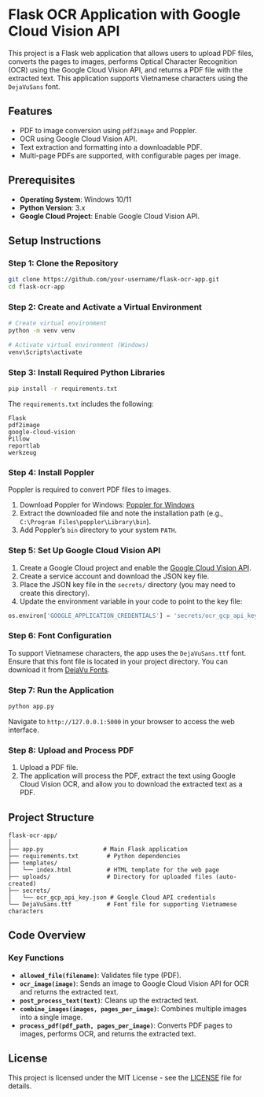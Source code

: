 
# Flask OCR Application with Google Cloud Vision API

This project is a Flask web application that allows users to upload PDF files, converts the pages to images, performs Optical Character Recognition (OCR) using the Google Cloud Vision API, and returns a PDF file with the extracted text. This application supports Vietnamese characters using the `DejaVuSans` font.

## Features

- PDF to image conversion using `pdf2image` and Poppler.
- OCR using Google Cloud Vision API.
- Text extraction and formatting into a downloadable PDF.
- Multi-page PDFs are supported, with configurable pages per image.

## Prerequisites

- **Operating System**: Windows 10/11
- **Python Version**: 3.x
- **Google Cloud Project**: Enable Google Cloud Vision API.

## Setup Instructions

### Step 1: Clone the Repository

```bash
git clone https://github.com/your-username/flask-ocr-app.git
cd flask-ocr-app
```

### Step 2: Create and Activate a Virtual Environment

```bash
# Create virtual environment
python -m venv venv

# Activate virtual environment (Windows)
venv\Scripts\activate
```

### Step 3: Install Required Python Libraries

```bash
pip install -r requirements.txt
```

The `requirements.txt` includes the following:

```
Flask
pdf2image
google-cloud-vision
Pillow
reportlab
werkzeug
```

### Step 4: Install Poppler

Poppler is required to convert PDF files to images.

1. Download Poppler for Windows: [Poppler for Windows](https://github.com/oschwartz10612/poppler-windows/releases/)
2. Extract the downloaded file and note the installation path (e.g., `C:\Program Files\poppler\Library\bin`).
3. Add Poppler’s `bin` directory to your system `PATH`.

### Step 5: Set Up Google Cloud Vision API

1. Create a Google Cloud project and enable the [Google Cloud Vision API](https://cloud.google.com/vision).
2. Create a service account and download the JSON key file.
3. Place the JSON key file in the `secrets/` directory (you may need to create this directory).
4. Update the environment variable in your code to point to the key file:

```python
os.environ['GOOGLE_APPLICATION_CREDENTIALS'] = 'secrets/ocr_gcp_api_key.json'
```

### Step 6: Font Configuration

To support Vietnamese characters, the app uses the `DejaVuSans.ttf` font. Ensure that this font file is located in your project directory. You can download it from [DejaVu Fonts](https://dejavu-fonts.github.io/).

### Step 7: Run the Application

```bash
python app.py
```

Navigate to `http://127.0.0.1:5000` in your browser to access the web interface.

### Step 8: Upload and Process PDF

1. Upload a PDF file.
2. The application will process the PDF, extract the text using Google Cloud Vision OCR, and allow you to download the extracted text as a PDF.

## Project Structure

```
flask-ocr-app/
│
├── app.py                 # Main Flask application
├── requirements.txt        # Python dependencies
├── templates/
│   └── index.html          # HTML template for the web page
├── uploads/                # Directory for uploaded files (auto-created)
├── secrets/
│   └── ocr_gcp_api_key.json # Google Cloud API credentials
└── DejaVuSans.ttf          # Font file for supporting Vietnamese characters
```

## Code Overview

### Key Functions

- **`allowed_file(filename)`**: Validates file type (PDF).
- **`ocr_image(image)`**: Sends an image to Google Cloud Vision API for OCR and returns the extracted text.
- **`post_process_text(text)`**: Cleans up the extracted text.
- **`combine_images(images, pages_per_image)`**: Combines multiple images into a single image.
- **`process_pdf(pdf_path, pages_per_image)`**: Converts PDF pages to images, performs OCR, and returns the extracted text.

## License

This project is licensed under the MIT License - see the [LICENSE](LICENSE) file for details.
